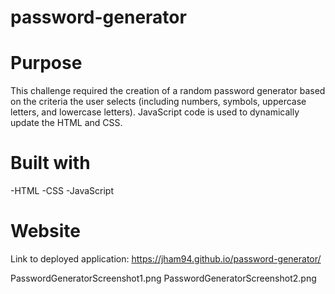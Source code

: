 # password-generator

# Purpose

This challenge required the creation of a random password generator based on the criteria the user selects (including numbers, symbols, uppercase letters, and lowercase letters). JavaScript code is used to dynamically update the HTML and CSS. 


# Built with
-HTML
-CSS
-JavaScript

# Website

Link to deployed application: https://jham94.github.io/password-generator/

PasswordGeneratorScreenshot1.png
PasswordGeneratorScreenshot2.png




